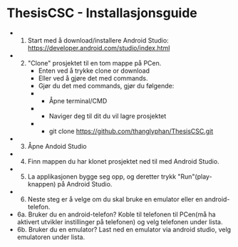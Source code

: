 # ThesisCSC - Installasjonsguide

- 1. Start med å download/installere Android Studio: https://developer.android.com/studio/index.html
- 2. "Clone" prosjektet til en tom mappe på PCen. 
     - Enten ved å trykke clone or download
     - Eller ved å gjøre det med commands.
     - Gjør du det med commands, gjør du følgende:
     - * Åpne terminal/CMD
     - * Naviger deg til dit du vil lagre prosjektet
     - * git clone https://github.com/thanglyphan/ThesisCSC.git
- 3. Åpne Andoid Studio
- 4. Finn mappen du har klonet prosjektet ned til med Android Studio.
- 5. La applikasjonen bygge seg opp, og deretter trykk "Run"(play-knappen) på Android Studio.
- 6. Neste steg er å velge om du skal bruke en emulator eller en android-telefon.
- 6a. Bruker du en android-telefon? Koble til telefonen til PCen(må ha aktivert utvikler instillinger på telefonen) og velg telefonen under lista.
- 6b. Bruker du en emulator? Last ned en emulator via android studio, velg emulatoren under lista.
